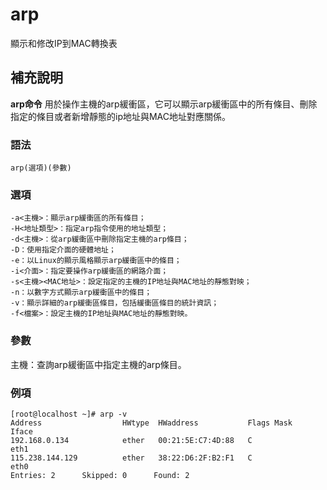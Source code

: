 arp
===

顯示和修改IP到MAC轉換表

## 補充說明

**arp命令** 用於操作主機的arp緩衝區，它可以顯示arp緩衝區中的所有條目、刪除指定的條目或者新增靜態的ip地址與MAC地址對應關係。

### 語法

```
arp(選項)(參數)
```

### 選項

```
-a<主機>：顯示arp緩衝區的所有條目；
-H<地址類型>：指定arp指令使用的地址類型；
-d<主機>：從arp緩衝區中刪除指定主機的arp條目；
-D：使用指定介面的硬體地址；
-e：以Linux的顯示風格顯示arp緩衝區中的條目；
-i<介面>：指定要操作arp緩衝區的網路介面；
-s<主機><MAC地址>：設定指定的主機的IP地址與MAC地址的靜態對映；
-n：以數字方式顯示arp緩衝區中的條目；
-v：顯示詳細的arp緩衝區條目，包括緩衝區條目的統計資訊；
-f<檔案>：設定主機的IP地址與MAC地址的靜態對映。
```

### 參數

主機：查詢arp緩衝區中指定主機的arp條目。

### 例項

```
[root@localhost ~]# arp -v
Address                  HWtype  HWaddress           Flags Mask            Iface
192.168.0.134            ether   00:21:5E:C7:4D:88   C                     eth1
115.238.144.129          ether   38:22:D6:2F:B2:F1   C                     eth0
Entries: 2      Skipped: 0      Found: 2
```


<!-- Linux命令列搜尋引擎：https://jaywcjlove.github.io/linux-command/ -->
